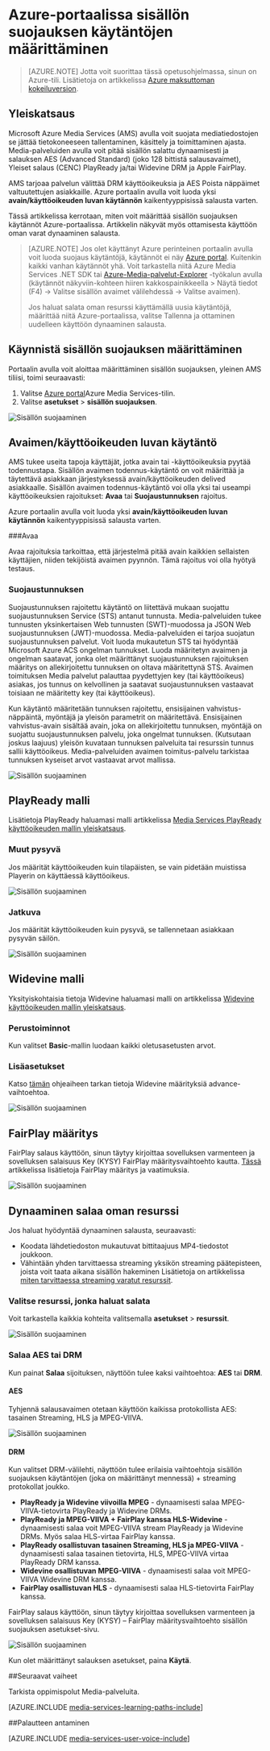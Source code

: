 <properties 
    pageTitle="Azure-portaalissa sisällön suojauksen käytäntöjen määrittäminen | Microsoft Azure" 
    description="Tässä artikkelissa kerrotaan, miten sisällön suojauksen käytäntöjen määrittäminen Azure portaalin avulla. Artikkelin näkyvät myös ottamisesta käyttöön oman varat dynaaminen salausta." 
    services="media-services" 
    documentationCenter="" 
    authors="Juliako" 
    manager="erikre" 
    editor=""/>

<tags 
    ms.service="media-services" 
    ms.workload="media" 
    ms.tgt_pltfrm="na" 
    ms.devlang="na" 
    ms.topic="article" 
    ms.date="10/24/2016"    
    ms.author="juliako"/>

# <a name="configuring-content-protection-policies-using-the-azure-portal"></a>Azure-portaalissa sisällön suojauksen käytäntöjen määrittäminen

> [AZURE.NOTE] Jotta voit suorittaa tässä opetusohjelmassa, sinun on Azure-tili. Lisätietoja on artikkelissa [Azure maksuttoman kokeiluversion](https://azure.microsoft.com/pricing/free-trial/).

## <a name="overview"></a>Yleiskatsaus

Microsoft Azure Media Services (AMS) avulla voit suojata mediatiedostojen se jättää tietokoneeseen tallentaminen, käsittely ja toimittaminen ajasta. Media-palveluiden avulla voit pitää sisällön salattu dynaamisesti ja salauksen AES (Advanced Standard) (joko 128 bittistä salausavaimet), Yleiset salaus (CENC) PlayReady ja/tai Widevine DRM ja Apple FairPlay. 

AMS tarjoaa palvelun välittää DRM käyttöoikeuksia ja AES Poista näppäimet valtuutettujen asiakkaille. Azure portaalin avulla voit luoda yksi **avain/käyttöoikeuden luvan käytännön** kaikentyyppisissä salausta varten.

Tässä artikkelissa kerrotaan, miten voit määrittää sisällön suojauksen käytännöt Azure-portaalissa. Artikkelin näkyvät myös ottamisesta käyttöön oman varat dynaaminen salausta.

> [AZURE.NOTE]  Jos olet käyttänyt Azure perinteinen portaalin avulla voit luoda suojaus käytäntöjä, käytännöt ei näy [Azure portal](https://portal.azure.com/). Kuitenkin kaikki vanhan käytännöt yhä. Voit tarkastella niitä Azure Media Services .NET SDK tai [Azure-Media-palvelut-Explorer](https://github.com/Azure/Azure-Media-Services-Explorer/releases) -työkalun avulla (käytännöt näkyviin-kohteen hiiren kakkospainikkeella > Näytä tiedot (F4) -> Valitse sisällön avaimet välilehdessä -> Valitse avaimen). 
> 
> Jos haluat salata oman resurssi käyttämällä uusia käytäntöjä, määrittää niitä Azure-portaalissa, valitse Tallenna ja ottaminen uudelleen käyttöön dynaaminen salausta. 

## <a name="start-configuring-content-protection"></a>Käynnistä sisällön suojauksen määrittäminen

Portaalin avulla voit aloittaa määrittäminen sisällön suojauksen, yleinen AMS tiliisi, toimi seuraavasti:

1. Valitse [Azure portal](https://portal.azure.com/)Azure Media Services-tilin.
2. Valitse **asetukset** > **sisällön suojauksen**.

![Sisällön suojaaminen](./media/media-services-portal-content-protection/media-services-content-protection001.png)
 

## <a name="keylicense-authorization-policy"></a>Avaimen/käyttöoikeuden luvan käytäntö

AMS tukee useita tapoja käyttäjät, jotka avain tai -käyttöoikeuksia pyytää todennustapa. Sisällön avaimen todennus-käytäntö on voit määrittää ja täytettävä asiakkaan järjestyksessä avain/käyttöoikeuden delived asiakkaalle. Sisällön avaimen todennus-käytäntö voi olla yksi tai useampi käyttöoikeuksien rajoitukset: **Avaa** tai **Suojaustunnuksen** rajoitus.

Azure portaalin avulla voit luoda yksi **avain/käyttöoikeuden luvan käytännön** kaikentyyppisissä salausta varten.

###<a name="open"></a>Avaa 

Avaa rajoituksia tarkoittaa, että järjestelmä pitää avain kaikkien sellaisten käyttäjien, niiden tekijöistä avaimen pyynnön. Tämä rajoitus voi olla hyötyä testaus. 

### <a name="token"></a>Suojaustunnuksen

Suojaustunnuksen rajoitettu käytäntö on liitettävä mukaan suojattu suojaustunnuksen Service (STS) antanut tunnusta. Media-palveluiden tukee tunnusten yksinkertaisen Web tunnusten (SWT)-muodossa ja JSON Web suojaustunnuksen (JWT)-muodossa. Media-palveluiden ei tarjoa suojatun suojaustunnuksen palvelut. Voit luoda mukautetun STS tai hyödyntää Microsoft Azure ACS ongelman tunnukset. Luoda määritetyn avaimen ja ongelman saatavat, jonka olet määrittänyt suojaustunnuksen rajoituksen määritys on allekirjoitettu tunnuksen on oltava määritettynä STS. Avaimen toimituksen Media palvelut palauttaa pyydettyjen key (tai käyttöoikeus) asiakas, jos tunnus on kelvollinen ja saatavat suojaustunnuksen vastaavat toisiaan ne määritetty key (tai käyttöoikeus).

Kun käytäntö määritetään tunnuksen rajoitettu, ensisijainen vahvistus-näppäintä, myöntäjä ja yleisön parametrit on määritettävä. Ensisijainen vahvistus-avain sisältää avain, joka on allekirjoitettu tunnuksen, myöntäjä on suojattu suojaustunnuksen palvelu, joka ongelmat tunnuksen. (Kutsutaan joskus laajuus) yleisön kuvataan tunnuksen palveluita tai resurssin tunnus sallii käyttöoikeus. Media-palveluiden avaimen toimitus-palvelu tarkistaa tunnuksen kyseiset arvot vastaavat arvot mallissa.

![Sisällön suojaaminen](./media/media-services-portal-content-protection/media-services-content-protection002.png)

## <a name="playready-rights-template"></a>PlayReady malli

Lisätietoja PlayReady haluamasi malli artikkelissa [Media Services PlayReady käyttöoikeuden mallin yleiskatsaus](media-services-playready-license-template-overview.md).

### <a name="non-persistent"></a>Muut pysyvä

Jos määrität käyttöoikeuden kuin tilapäisten, se vain pidetään muistissa Playerin on käyttäessä käyttöoikeus.  

![Sisällön suojaaminen](./media/media-services-portal-content-protection/media-services-content-protection003.png)

### <a name="persistent"></a>Jatkuva

Jos määrität käyttöoikeuden kuin pysyvä, se tallennetaan asiakkaan pysyvän säilön.

![Sisällön suojaaminen](./media/media-services-portal-content-protection/media-services-content-protection004.png)

## <a name="widevine-rights-template"></a>Widevine malli

Yksityiskohtaisia tietoja Widevine haluamasi malli on artikkelissa [Widevine käyttöoikeuden mallin yleiskatsaus](media-services-widevine-license-template-overview.md).

### <a name="basic"></a>Perustoiminnot

Kun valitset **Basic**-mallin luodaan kaikki oletusasetusten arvot.

### <a name="advanced"></a>Lisäasetukset

Katso [tämän](media-services-widevine-license-template-overview.md) ohjeaiheen tarkan tietoja Widevine määrityksiä advance-vaihtoehtoa.

![Sisällön suojaaminen](./media/media-services-portal-content-protection/media-services-content-protection005.png)

## <a name="fairplay-configuration"></a>FairPlay määritys

FairPlay salaus käyttöön, sinun täytyy kirjoittaa sovelluksen varmenteen ja sovelluksen salaisuus Key (KYSY) FairPlay määritysvaihtoehto kautta. [Tässä](media-services-protect-hls-with-fairplay.md) artikkelissa lisätietoja FairPlay määritys ja vaatimuksia.

![Sisällön suojaaminen](./media/media-services-portal-content-protection/media-services-content-protection006.png)

## <a name="apply-dynamic-encryption-to-your-asset"></a>Dynaaminen salaa oman resurssi

Jos haluat hyödyntää dynaaminen salausta, seuraavasti:

- Koodata lähdetiedoston mukautuvat bittitaajuus MP4-tiedostot joukkoon.
- Vähintään yhden tarvittaessa streaming yksikön streaming päätepisteen, joista voit taata aikana sisällön hakeminen Lisätietoja on artikkelissa [miten tarvittaessa streaming varatut resurssit](media-services-portal-manage-streaming-endpoints.md).

### <a name="select-an-asset-that-you-want-to-encrypt"></a>Valitse resurssi, jonka haluat salata

Voit tarkastella kaikkia kohteita valitsemalla **asetukset** > **resurssit**.

![Sisällön suojaaminen](./media/media-services-portal-content-protection/media-services-content-protection007.png)

### <a name="encrypt-with-aes-or-drm"></a>Salaa AES tai DRM

Kun painat **Salaa** sijoituksen, näyttöön tulee kaksi vaihtoehtoa: **AES** tai **DRM**. 

#### <a name="aes"></a>AES

Tyhjennä salausavaimen otetaan käyttöön kaikissa protokollista AES: tasainen Streaming, HLS ja MPEG-VIIVA.

![Sisällön suojaaminen](./media/media-services-portal-content-protection/media-services-content-protection008.png)

#### <a name="drm"></a>DRM

Kun valitset DRM-välilehti, näyttöön tulee erilaisia vaihtoehtoja sisällön suojauksen käytäntöjen (joka on määrittänyt mennessä) + streaming protokollat joukko.

- **PlayReady ja Widevine viivoilla MPEG** - dynaamisesti salaa MPEG-VIIVA-tietovirta PlayReady ja Widevine DRMs.
- **PlayReady ja MPEG-VIIVA + FairPlay kanssa HLS-Widevine** - dynaamisesti salaa voit MPEG-VIIVA stream PlayReady ja Widevine DRMs. Myös salaa HLS-virtaa FairPlay kanssa.
- **PlayReady osallistuvan tasainen Streaming, HLS ja MPEG-VIIVA** - dynaamisesti salaa tasainen tietovirta, HLS, MPEG-VIIVA virtaa PlayReady DRM kanssa.
- **Widevine osallistuvan MPEG-VIIVA** - dynaamisesti salaa voit MPEG-VIIVA Widevine DRM kanssa.
- **FairPlay osallistuvan HLS** - dynaamisesti salaa HLS-tietovirta FairPlay kanssa.

FairPlay salaus käyttöön, sinun täytyy kirjoittaa sovelluksen varmenteen ja sovelluksen salaisuus Key (KYSY) – FairPlay määritysvaihtoehto sisällön suojauksen asetukset-sivu.

![Sisällön suojaaminen](./media/media-services-portal-content-protection/media-services-content-protection009.png)

Kun olet määrittänyt salauksen asetukset, paina **Käytä**.

##<a name="next-steps"></a>Seuraavat vaiheet

Tarkista oppimispolut Media-palveluita.

[AZURE.INCLUDE [media-services-learning-paths-include](../../includes/media-services-learning-paths-include.md)]

##<a name="provide-feedback"></a>Palautteen antaminen

[AZURE.INCLUDE [media-services-user-voice-include](../../includes/media-services-user-voice-include.md)]





